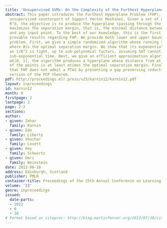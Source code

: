 ```yaml
---
title: 'Unsupervised SVMs: On the Complexity of the Furthest Hyperplane Problem'
abstract: This paper introduces the Furthest Hyperplane Problem (FHP), which is an
  unsupervised counterpart of Support Vector Machines. Given a set of n points in
  R^d, the objective is to produce the hyperplane (passing through the origin) which
  maximizes the separation margin, that is, the minimal distance between the hyperplane
  and any input point. To the best of our knowledge, this is the first paper achieving
  provable results regarding FHP. We provide both lower and upper bounds to this NP-hard
  problem. First, we give a simple randomized algorithm whose running time is n^O(1/θ^2)
  where θis the optimal separation margin. We show that its exponential dependency
  on 1/θ^2 is tight, up to sub-polynomial factors, assuming SAT cannot be solved in
  sub-exponential time. Next, we give an efficient approximation algorithm. For any
  α∈[0, 1], the algorithm produces a hyperplane whose distance from at least 1 - 3αfraction
  of the points is at least αtimes the optimal separation margin. Finally, we show
  that FHP does not admit a PTAS by presenting a gap preserving reduction from a particular
  version of the PCP theorem.
pdf: http://proceedings.mlr.press/v23/karnin12/karnin12.pdf
layout: inproceedings
id: karnin12
month: 0
firstpage: 2
lastpage: 2
page: 2-2
sections: 
author:
- given: Zohar
  family: Karnin
- given: Edo
  family: Liberty
- given: Shachar
  family: Lovett
- given: Roy
  family: Schwartz
- given: Omri
  family: Weinstein
date: 2012-06-16
address: Edinburgh, Scotland
publisher: PMLR
container-title: Proceedings of the 25th Annual Conference on Learning Theory
volume: '23'
genre: inproceedings
issued:
  date-parts:
  - 2012
  - 6
  - 16
# Format based on citeproc: http://blog.martinfenner.org/2013/07/30/citeproc-yaml-for-bibliographies/
---
```


